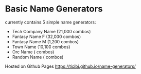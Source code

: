 # Basic Name Generators

currently contains 5 simple name generators:  

- Tech Company Name (21,000 combos)
- Fantasy Name F    (32,000 combos)   
- Fantasy Name M    (1,200 combos)
- Town Name         (10,100 combos)
- Orc Name          ( combos)
- Random Name       ( combos)

  
Hosted on Github Pages https://ticibi.github.io/name-generators/
